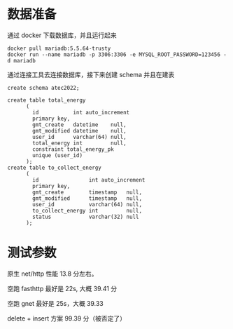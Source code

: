 # 数据准备

通过 docker 下载数据库，并且运行起来
```
docker pull mariadb:5.5.64-trusty
docker run --name mariadb -p 3306:3306 -e MYSQL_ROOT_PASSWORD=123456 -d mariadb
```

通过连接工具去连接数据库，接下来创建 schema 并且在建表
```
create schema atec2022;

create table total_energy
      (
        id           int auto_increment
        primary key,
        gmt_create   datetime    null,
        gmt_modified datetime    null,
        user_id      varchar(64) null,
        total_energy int         null,
        constraint total_energy_pk
        unique (user_id)
      );
create table to_collect_energy
      (
        id                int auto_increment
        primary key,
        gmt_create        timestamp   null,
        gmt_modified      timestamp   null,
        user_id           varchar(64) null,
        to_collect_energy int         null,
        status            varchar(32) null
      );
```


# 测试参数

原生 net/http 性能 13.8 分左右。

空跑 fasthttp 最好是 22s, 大概 39.41 分

空跑 gnet 最好是 25s，大概 39.33


delete + insert 方案 99.39 分（被否定了）

